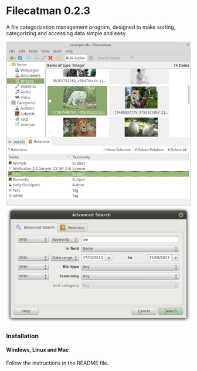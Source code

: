 # Filecatman 0.2.3

A file categorization management program, designed to make sorting, categorizing and accessing data simple and easy.

![Alt text](/Screenshots/1.webp?raw=true "Main Window")
![Alt text](/filecatman/docs/en/resources/advancedsearch.png?raw=true "Advanced Search")

### Installation

#### Windows, Linux and Mac

Follow the instructions in the README file.